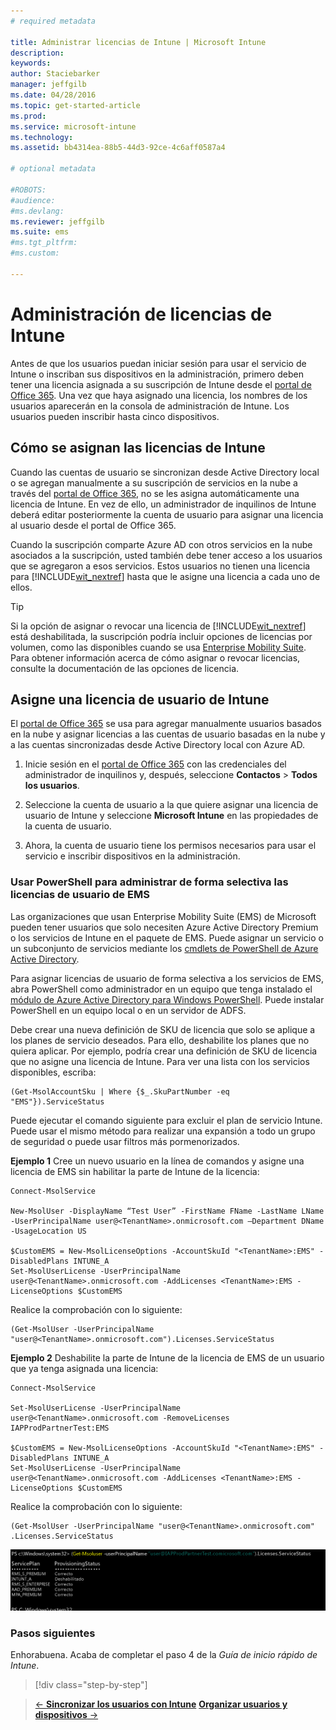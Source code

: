 ```yaml
---
# required metadata

title: Administrar licencias de Intune | Microsoft Intune
description:
keywords:
author: Staciebarker
manager: jeffgilb
ms.date: 04/28/2016
ms.topic: get-started-article
ms.prod:
ms.service: microsoft-intune
ms.technology:
ms.assetid: bb4314ea-88b5-44d3-92ce-4c6aff0587a4

# optional metadata

#ROBOTS:
#audience:
#ms.devlang:
ms.reviewer: jeffgilb
ms.suite: ems
#ms.tgt_pltfrm:
#ms.custom:

---
```


# Administración de licencias de Intune
Antes de que los usuarios puedan iniciar sesión para usar el servicio de Intune o inscriban sus dispositivos en la administración, primero deben tener una licencia asignada a su suscripción de Intune desde el [portal de Office 365](http://go.microsoft.com/fwlink/p/?LinkId=698854). Una vez que haya asignado una licencia, los nombres de los usuarios aparecerán en la consola de administración de Intune. Los usuarios pueden inscribir hasta cinco dispositivos.

## Cómo se asignan las licencias de Intune
Cuando las cuentas de usuario se sincronizan desde Active Directory local o se agregan manualmente a su suscripción de servicios en la nube a través del [portal de Office 365](http://go.microsoft.com/fwlink/p/?LinkId=698854), no se les asigna automáticamente una licencia de Intune. En vez de ello, un administrador de inquilinos de Intune deberá editar posteriormente la cuenta de usuario para asignar una licencia al usuario desde el portal de Office 365.

Cuando la suscripción comparte Azure AD con otros servicios en la nube asociados a la suscripción, usted también debe tener acceso a los usuarios que se agregaron a esos servicios. Estos usuarios no tienen una licencia para [!INCLUDE[wit_nextref](../includes/wit_nextref_md.md)] hasta que le asigne una licencia a cada uno de ellos.

> [!TIP]
> Si la opción de asignar o revocar una licencia de [!INCLUDE[wit_nextref](../includes/wit_nextref_md.md)] está deshabilitada, la suscripción podría incluir opciones de licencias por volumen, como las disponibles cuando se usa [Enterprise Mobility Suite](https://www.microsoft.com/en-us/server-cloud/enterprise-mobility/overview.aspx). Para obtener información acerca de cómo asignar o revocar licencias, consulte la documentación de las opciones de licencia.

## Asigne una licencia de usuario de Intune

El [portal de Office 365](http://go.microsoft.com/fwlink/p/?LinkId=698854) se usa para agregar manualmente usuarios basados en la nube y asignar licencias a las cuentas de usuario basadas en la nube y a las cuentas sincronizadas desde Active Directory local con Azure AD.

1.  Inicie sesión en el [portal de Office 365](http://go.microsoft.com/fwlink/p/?LinkId=698854) con las credenciales del administrador de inquilinos y, después, seleccione **Contactos** > **Todos los usuarios**.

2.  Seleccione la cuenta de usuario a la que quiere asignar una licencia de usuario de Intune y seleccione **Microsoft Intune** en las propiedades de la cuenta de usuario.

3.  Ahora, la cuenta de usuario tiene los permisos necesarios para usar el servicio e inscribir dispositivos en la administración.

### Usar PowerShell para administrar de forma selectiva las licencias de usuario de EMS
Las organizaciones que usan Enterprise Mobility Suite (EMS) de Microsoft pueden tener usuarios que solo necesiten Azure Active Directory Premium o los servicios de Intune en el paquete de EMS. Puede asignar un servicio o un subconjunto de servicios mediante los [cmdlets de PowerShell de Azure Active Directory](https://msdn.microsoft.com/library/jj151815.aspx). 

Para asignar licencias de usuario de forma selectiva a los servicios de EMS, abra PowerShell como administrador en un equipo que tenga instalado el [módulo de Azure Active Directory para Windows PowerShell](https://msdn.microsoft.com/library/jj151815.aspx#bkmk_installmodule). Puede instalar PowerShell en un equipo local o en un servidor de ADFS.

Debe crear una nueva definición de SKU de licencia que solo se aplique a los planes de servicio deseados. Para ello, deshabilite los planes que no quiera aplicar. Por ejemplo, podría crear una definición de SKU de licencia que no asigne una licencia de Intune. Para ver una lista con los servicios disponibles, escriba:
 
    (Get-MsolAccountSku | Where {$_.SkuPartNumber -eq "EMS"}).ServiceStatus 

Puede ejecutar el comando siguiente para excluir el plan de servicio Intune. Puede usar el mismo método para realizar una expansión a todo un grupo de seguridad o puede usar filtros más pormenorizados. 

**Ejemplo 1** Cree un nuevo usuario en la línea de comandos y asigne una licencia de EMS sin habilitar la parte de Intune de la licencia:

    Connect-MsolService 
        
    New-MsolUser -DisplayName “Test User” -FirstName FName -LastName LName -UserPrincipalName user@<TenantName>.onmicrosoft.com –Department DName -UsageLocation US
    
    $CustomEMS = New-MsolLicenseOptions -AccountSkuId "<TenantName>:EMS" -DisabledPlans INTUNE_A
    Set-MsolUserLicense -UserPrincipalName user@<TenantName>.onmicrosoft.com -AddLicenses <TenantName>:EMS -LicenseOptions $CustomEMS 
    

Realice la comprobación con lo siguiente:

    (Get-MsolUser -UserPrincipalName "user@<TenantName>.onmicrosoft.com").Licenses.ServiceStatus

**Ejemplo 2** Deshabilite la parte de Intune de la licencia de EMS de un usuario que ya tenga asignada una licencia:

    Connect-MsolService 
    
    Set-MsolUserLicense -UserPrincipalName user@<TenantName>.onmicrosoft.com -RemoveLicenses IAPProdPartnerTest:EMS
    
    $CustomEMS = New-MsolLicenseOptions -AccountSkuId "<TenantName>:EMS" -DisabledPlans INTUNE_A
    Set-MsolUserLicense -UserPrincipalName user@<TenantName>.onmicrosoft.com -AddLicenses <TenantName>:EMS -LicenseOptions $CustomEMS
 
Realice la comprobación con lo siguiente:
 
    (Get-MsolUser -UserPrincipalName "user@<TenantName>.onmicrosoft.com" .Licenses.ServiceStatus

![PoSH-AddLic-Verify](./media/posh-addlic-verify.png)

### Pasos siguientes
Enhorabuena. Acaba de completar el paso 4 de la *Guía de inicio rápido de Intune*.
>[!div class="step-by-step"]

>[&larr; **Sincronizar los usuarios con Intune**](.\start-with-a-paid-subscription-to-microsoft-intune-step-2.md)     [**Organizar usuarios y dispositivos** &rarr;](.\start-with-a-paid-subscription-to-microsoft-intune-step-5.md)  


<!--HONumber=Jun16_HO2-->


